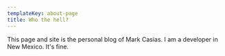 ```yaml
---
templateKey: about-page
title: Who the hell?
---
```

This page and site is the personal blog of Mark Casias. I am a developer in New Mexico. It's fine.
